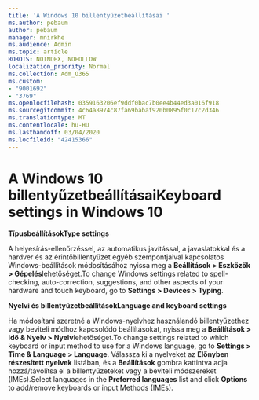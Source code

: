 ```yaml
---
title: 'A Windows 10 billentyűzetbeállításai '
ms.author: pebaum
author: pebaum
manager: mnirkhe
ms.audience: Admin
ms.topic: article
ROBOTS: NOINDEX, NOFOLLOW
localization_priority: Normal
ms.collection: Adm_O365
ms.custom:
- "9001692"
- "3769"
ms.openlocfilehash: 0359163206ef9ddf0bac7b0ee4b44ed3a016f918
ms.sourcegitcommit: 4c64a8974c87fa69babaf920b0895f0c17c2d346
ms.translationtype: MT
ms.contentlocale: hu-HU
ms.lasthandoff: 03/04/2020
ms.locfileid: "42415366"
---
```

# <a name="keyboard-settings-in-windows-10"></a><span data-ttu-id="01d36-102">A Windows 10 billentyűzetbeállításai</span><span class="sxs-lookup"><span data-stu-id="01d36-102">Keyboard settings in Windows 10</span></span>

<span data-ttu-id="01d36-103">**Típusbeállítások**</span><span class="sxs-lookup"><span data-stu-id="01d36-103">**Type settings**</span></span>

<span data-ttu-id="01d36-104">A helyesírás-ellenőrzéssel, az automatikus javítással, a javaslatokkal és a hardver és az érintőbillentyűzet egyéb szempontjaival kapcsolatos Windows-beállítások módosításához nyissa meg a **Beállítások > Eszközök > Gépelés**lehetőséget.</span><span class="sxs-lookup"><span data-stu-id="01d36-104">To change Windows settings related to spell-checking, auto-correction, suggestions, and other aspects of your hardware and touch keyboard, go to **Settings > Devices > Typing**.</span></span> 

<span data-ttu-id="01d36-105">**Nyelvi és billentyűzetbeállítások**</span><span class="sxs-lookup"><span data-stu-id="01d36-105">**Language and keyboard settings**</span></span>

<span data-ttu-id="01d36-106">Ha módosítani szeretné a Windows-nyelvhez használandó billentyűzethez vagy beviteli módhoz kapcsolódó beállításokat, nyissa meg a **Beállítások > Idő & Nyelv > Nyelv**lehetőséget.</span><span class="sxs-lookup"><span data-stu-id="01d36-106">To change settings related to which keyboard or input method to use for a Windows language, go to **Settings > Time & Language > Language**.</span></span> <span data-ttu-id="01d36-107">Válassza ki a nyelveket az **Előnyben részesített nyelvek** listában, és a **Beállítások** gombra kattintva adja hozzá/távolítsa el a billentyűzeteket vagy a beviteli módszereket (IMEs).</span><span class="sxs-lookup"><span data-stu-id="01d36-107">Select languages in the **Preferred languages** list and click **Options** to add/remove keyboards or input Methods (IMEs).</span></span>
